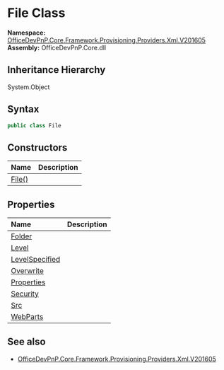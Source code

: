 # File Class
  

**Namespace:** [OfficeDevPnP.Core.Framework.Provisioning.Providers.Xml.V201605](OfficeDevPnP.Core.Framework.Provisioning.Providers.Xml.V201605.md)  
**Assembly:** OfficeDevPnP.Core.dll  
## Inheritance Hierarchy
System.Object  
## Syntax
```C#
public class File
```
## Constructors
|**Name**|**Description**|
|:-----|:-----|
| [File()](OfficeDevPnP.Core.Framework.Provisioning.Providers.Xml.V201605.File.ctor1.md) |  
## Properties
|**Name**|**Description**|
|:-----|:-----|
| [Folder](OfficeDevPnP.Core.Framework.Provisioning.Providers.Xml.V201605.File.Folder.md) | 
| [Level](OfficeDevPnP.Core.Framework.Provisioning.Providers.Xml.V201605.File.Level.md) | 
| [LevelSpecified](OfficeDevPnP.Core.Framework.Provisioning.Providers.Xml.V201605.File.LevelSpecified.md) | 
| [Overwrite](OfficeDevPnP.Core.Framework.Provisioning.Providers.Xml.V201605.File.Overwrite.md) | 
| [Properties](OfficeDevPnP.Core.Framework.Provisioning.Providers.Xml.V201605.File.Properties.md) | 
| [Security](OfficeDevPnP.Core.Framework.Provisioning.Providers.Xml.V201605.File.Security.md) | 
| [Src](OfficeDevPnP.Core.Framework.Provisioning.Providers.Xml.V201605.File.Src.md) | 
| [WebParts](OfficeDevPnP.Core.Framework.Provisioning.Providers.Xml.V201605.File.WebParts.md) | 
## See also
- [OfficeDevPnP.Core.Framework.Provisioning.Providers.Xml.V201605](OfficeDevPnP.Core.Framework.Provisioning.Providers.Xml.V201605.md)
